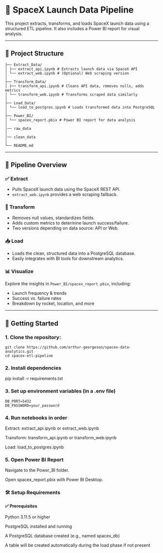 # 🚀 SpaceX Launch Data Pipeline

This project extracts, transforms, and loads SpaceX launch data using a structured ETL pipeline. It also includes a Power BI report for visual analysis.

---

## 📁 Project Structure
```
├── Extract_Data/
│ ├── extract_api.ipynb # Extracts launch data via SpaceX API
│ └── extract_web.ipynb # (Optional) Web scraping version
│
├── Transform_Data/
│ ├── transform_api.ipynb # Cleans API data, removes nulls, adds metrics
│ └── transform_web.ipynb # Transforms scraped data similarly
│
├── Load_Data/
│ └── load_to_postgres.ipynb # Loads transformed data into PostgreSQL
│
├── Power_BI/
│ └── spacex_report.pbix # Power BI report for data analysis
│
│── raw_data
│
│── clean_data
│
└── README.md
```
---

## 🔧 Pipeline Overview

### ✅ Extract
- Pulls SpaceX launch data using the SpaceX REST API.
- `extract_web.ipynb` provides a web scraping fallback.

### 🔄 Transform
- Removes null values, standardizes fields.
- Adds custom metrics to determine launch success/failure.
- Two versions depending on data source: API or Web.

### 📥 Load
- Loads the clean, structured data into a PostgreSQL database.
- Easily integrates with BI tools for downstream analytics.

### 📊 Visualize
Explore the insights in `Power_BI/spacex_report.pbix`, including:
- Launch frequency & trends
- Success vs. failure rates
- Breakdown by rocket, location, and more

---

## 🚀 Getting Started

### 1. Clone the repository:
```
git clone https://github.com/arthur-georgeson/spacex-data-analytics.git
cd spacex-etl-pipeline
```
### 2. Install dependencies
pip install -r requirements.txt

### 3. Set up environment variables (in a .env file)
```
DB_PORT=5432
DB_PASSWORD=your_password
```
### 4. Run notebooks in order

Extract: extract_api.ipynb or extract_web.ipynb

Transform: transform_api.ipynb or transform_web.ipynb

Load: load_to_postgres.ipynb

### 5. Open Power BI Report

Navigate to the Power_BI folder.

Open spacex_report.pbix with Power BI Desktop.

### 🛠 Setup Requirements
#### ✅ Prerequisites
Python 3.11.5 or higher

PostgreSQL installed and running

A PostgreSQL database created (e.g., named spacex_db)

A table will be created automatically during the load phase if not present















